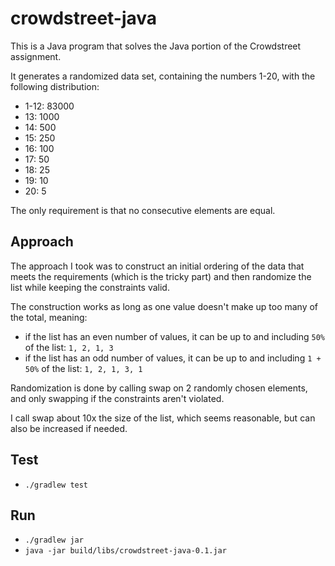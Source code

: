 # crowdstreet-java

This is a Java program that solves the Java portion of the Crowdstreet assignment.

It generates a randomized data set, containing the numbers 1-20, with the following distribution:
 - 1-12: 83000
 - 13: 1000
 - 14: 500
 - 15: 250
 - 16: 100
 - 17: 50
 - 18: 25
 - 19: 10
 - 20: 5

The only requirement is that no consecutive elements are equal.

## Approach

The approach I took was to construct an initial ordering of the data that meets the requirements (which is the tricky part)
and then randomize the list while keeping the constraints valid.

The construction works as long as one value doesn't make up too many of the total, meaning:
 - if the list has an even number of values, it can be up to and including `50%` of the list: `1, 2, 1, 3`
 - if the list has an odd number of values, it can be up to and including `1 + 50%` of the list: `1, 2, 1, 3, 1`

Randomization is done by calling swap on 2 randomly chosen elements, and only swapping if the constraints aren't violated.

I call swap about 10x the size of the list, which seems reasonable, but can also be increased if needed.

## Test

 - `./gradlew test`

## Run

 - `./gradlew jar`
 - `java -jar build/libs/crowdstreet-java-0.1.jar`

